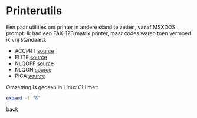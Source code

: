 # Printerutils
Een paar utilities om printer in andere stand te zetten, vanaf MSXDOS prompt.
Ik had een FAX-120 matrix printer, maar codes waren toen vermoed ik vrij standaard.

- ACCPRT [source](./ACCPRT.GEN.TXT)
- ELITE [source](./ELITE.GEN.TXT)
- NLQOFF [source](./NLQOFF.GEN.TXT)
- NLQON [source](./NLQOFF.GEN.TXT)
- PICA [source](./PICA.GEN.TXT)

Omzetting is gedaan in Linux CLI met:
```bash
expand -t "8" 
``` 

[back](../README.md)
